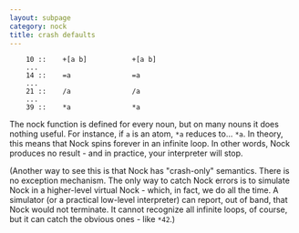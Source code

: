 ```yaml
---
layout: subpage
category: nock
title: crash defaults
---
```


```text
    10 ::    +[a b]           +[a b]
    ...
    14 ::    =a               =a
    ...
    21 ::    /a               /a
    ...
    39 ::    *a               *a
```
    
The nock function is defined for every noun, but on many nouns it does nothing
useful.  For instance, if `a` is an atom, `*a` reduces to... `*a`.  In theory,
this means that Nock spins forever in an infinite loop.  In other words, Nock
produces no result - and in practice, your interpreter will stop.

(Another way to see this is that Nock has "crash-only" semantics.  There is no
exception mechanism.  The only way to catch Nock errors is to simulate Nock in
a higher-level virtual Nock - which, in fact, we do all the time.  A simulator
(or a practical low-level interpreter) can report, out of band, that Nock would
not terminate.  It cannot recognize all infinite loops, of course, but it can
catch the obvious ones - like `*42`.)
